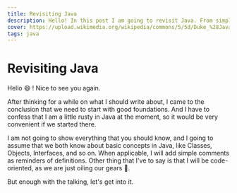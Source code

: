 ```yaml
---
title: Revisiting Java
description: Hello! In this post I am going to revisit Java. From simple to more advanced concepts
cover: https://upload.wikimedia.org/wikipedia/commons/5/5d/Duke_%28Java_mascot%29_waving.svg
tags: java
---
```


# Revisiting Java

Hello :smile: ! Nice to see you again.

After thinking for a while on what I should write about, I came to 
the conclusion that we need to start with good foundations. And I have to 
confess that I am a little rusty in Java at the moment, so it would be very
convenient if we started there.

I am not going to show everything that you should know, and I going to assume
that we both know about basic concepts in Java, like Classes, Objects, Interfaces, 
and so on. When applicable, I will add simple comments as reminders of definitions.
Other thing that I've to say is that I will be code-oriented, as we are just 
oiling our gears :car:.

But enough with the talking, let's get into it.

